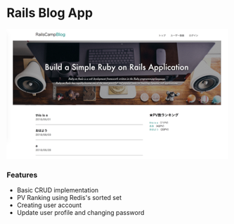 # Rails Blog App

<img src="https://github.com/SotaMakino/blog_app/blob/master/rails_blog.png">


### Features
- Basic CRUD implementation
- PV Ranking using Redis's sorted set
- Creating user account
- Update user profile and changing password
